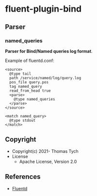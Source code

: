 # fluent-plugin-bind

## Parser

### named_queries

**Parser for Bind/Named queries log format**.

Example of fluentd.conf:
```
<source>
  @type tail
  path /service/named/log/query.log
  pos_file query.pos
  tag named_query
  read_from_head true
  <parse>
    @type named_queries
  </parse>
</source>

<match named_query>
  @type stdout
</match>

```

## Copyright

* Copyright(c) 2021- Thomas Tych
* License
  * Apache License, Version 2.0

## References

- [Fluentd](https://fluentd.org/)
